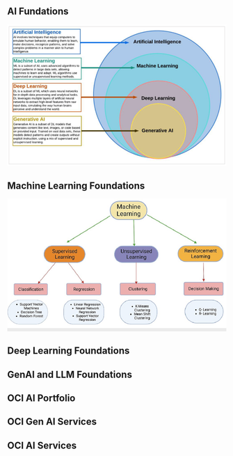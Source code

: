 ## AI Fundations

<img src="images/ai_stack.png"/>

## Machine Learning Foundations

<img src="images/types_of_ml.png"/>

## Deep Learning Foundations

## GenAI and LLM Foundations

## OCI AI Portfolio

## OCI Gen AI Services

## OCI AI Services

